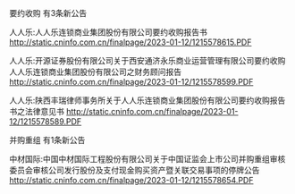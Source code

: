 要约收购 有3条新公告 

人人乐:人人乐连锁商业集团股份有限公司要约收购报告书 http://static.cninfo.com.cn/finalpage/2023-01-12/1215578615.PDF 

人人乐:开源证券股份有限公司关于西安通济永乐商业运营管理有限公司要约收购人人乐连锁商业集团股份有限公司之财务顾问报告 http://static.cninfo.com.cn/finalpage/2023-01-12/1215578599.PDF 

人人乐:陕西丰瑞律师事务所关于人人乐连锁商业集团股份有限公司要约收购报告书之法律意见书 http://static.cninfo.com.cn/finalpage/2023-01-12/1215578589.PDF 

并购重组 有1条新公告 

中材国际:中国中材国际工程股份有限公司关于中国证监会上市公司并购重组审核委员会审核公司发行股份及支付现金购买资产暨关联交易事项的停牌公告 http://static.cninfo.com.cn/finalpage/2023-01-12/1215578654.PDF 

